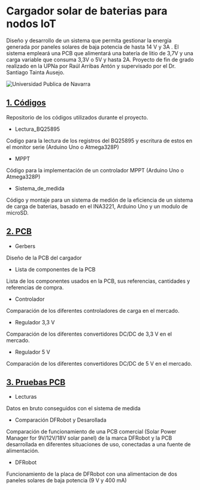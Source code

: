 # Cargador solar de baterias para nodos IoT

Diseño y desarrollo de un sistema que permita gestionar la energía generada por paneles solares de baja potencia de hasta 14 V y 3A . El sistema empleará una PCB que alimentará una batería de litio de 3,7V y una carga variable que consuma 3,3V o 5V y hasta 2A.
Proyecto de fin de grado realizado en la UPNa por Raúl Arribas Antón y supervisado por el Dr. Santiago Tainta Ausejo.

![Universidad Publica de Navarra](https://upload.wikimedia.org/wikipedia/commons/thumb/5/5d/Lgotipo_UPNA.png/320px-Lgotipo_UPNA.png)

##  [1. Códigos](https://github.com/ArribasRaul/Cargador-solar-de-baterias-para-nodos-IoT/tree/main/1.%20Codigos "Heading link")

Repositorio de los códigos utilizados durante el proyecto.

- Lectura_BQ25895

Codigo para la lectura de los registros del BQ25895 y escritura de estos en el monitor serie (Arduino Uno o Atmega328P)

- MPPT

Código para la implementación de un controlador MPPT (Arduino Uno o Atmega328P)
 
- Sistema_de_medida

Código y montaje para un sistema de medión de la eficiencia de un sistema de carga de baterias, basado en el INA3221, Arduino Uno y un modulo de microSD.

##  [2. PCB](https://github.com/ArribasRaul/Cargador-solar-de-baterias-para-nodos-IoT/tree/main/2.%20PCB "Heading link")

- Gerbers

Diseño de la PCB del cargador

- Lista de componentes de la PCB

Lista de los componentes usados en la PCB, sus referencias, cantidades y referencias de compra.

- Controlador

Comparación de los diferentes controladores de carga en el mercado.

- Regulador 3,3 V

Comparación de los diferentes convertidores DC/DC de 3,3 V en el mercado.

- Regulador 5 V

Comparación de los diferentes convertidores DC/DC de 5 V en el mercado.

##  [3. Pruebas PCB](https://github.com/ArribasRaul/Cargador-solar-de-baterias-para-nodos-IoT/tree/main/3.%20Pruebas%20PCB "Heading link")

- Lecturas

Datos en bruto conseguidos con el sistema de medida

- Comparación DFRobot y Desarollada

Comparación de funcionamiento de una PCB comercial (Solar Power Manager for 9V/12V/18V solar panel) de la marca DFRobot y la PCB desarrollada en diferentes situaciones de uso, conectadas a una fuente de alimentación.

- DFRobot

Funcionamiento de la placa de DFRobot con una alimentacion de dos paneles solares de baja potencia (9 V y 400 mA)
